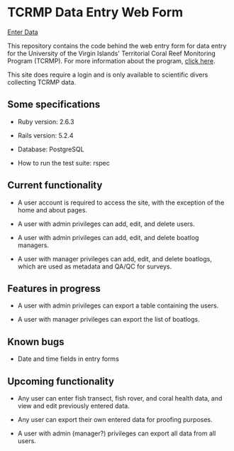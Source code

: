 # TCRMP Data Entry Web Form

[Enter Data](https://tcrmpdataentry.herokuapp.com)

This repository contains the code behind the web entry form for data entry for the University of the Virgin Islands' Territorial Coral Reef Monitoring Program (TCRMP). For more information about the program, [click here](https://tcrmpdataentry.herokuapp.com/about).

This site does require a login and is only available to scientific divers collecting TCRMP data.

## Some specifications

* Ruby version: 2.6.3

* Rails version: 5.2.4

* Database: PostgreSQL

* How to run the test suite: rspec

## Current functionality

* A user account is required to access the site, with the exception of the home and about pages.

* A user with admin privileges can add, edit, and delete users.

* A user with admin privileges can add, edit, and delete boatlog managers.

* A user with manager privileges can add, edit, and delete boatlogs, which are used as metadata and QA/QC for surveys. 

## Features in progress

* A user with admin privileges can export a table containing the users.

* A user with manager privileges can export the list of boatlogs.

## Known bugs

* Date and time fields in entry forms

## Upcoming functionality

* Any user can enter fish transect, fish rover, and coral health data, and view and edit previously entered data.

* Any user can export their own entered data for proofing purposes.

* A user with admin (manager?) privileges can export all data from all users.
